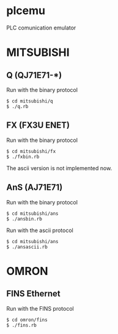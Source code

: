 plcemu
======
PLC comunication emulator


MITSUBISHI
======

Q (QJ71E71-*)
-------
Run with the binary protocol
```
$ cd mitsubishi/q
$ ./q.rb
```

FX (FX3U ENET)
-------
Run with the binary protocol
```
$ cd mitsubishi/fx
$ ./fxbin.rb
```

The ascii version is not implemented now.

AnS (AJ71E71)
-------
Run with the binary protocol
```
$ cd mitsubishi/ans
$ ./ansbin.rb
```

Run with the ascii protocol
```
$ cd mitsubishi/ans
$ ./ansascii.rb
```

OMRON
======

FINS Ethernet
-------
Run with the FINS protocol
```
$ cd omron/fins
$ ./fins.rb
```

